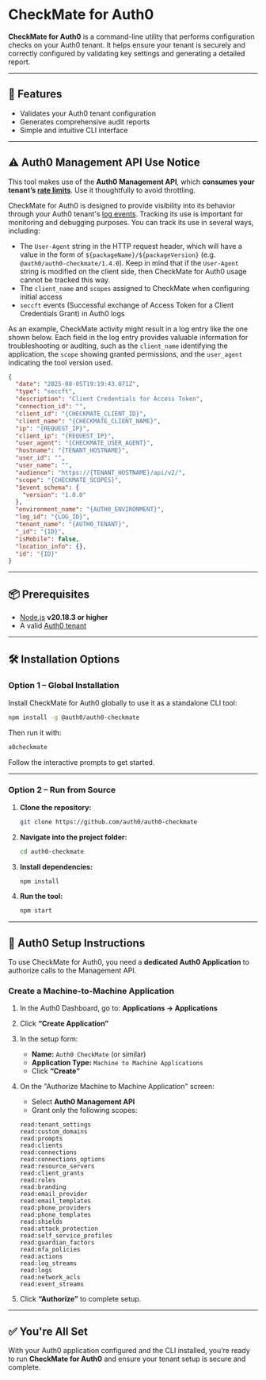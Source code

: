 # CheckMate for Auth0

**CheckMate for Auth0** is a command-line utility that performs configuration checks on your Auth0 tenant. It helps ensure your tenant is securely and correctly configured by validating key settings and generating a detailed report.

---

## 🚀 Features

- Validates your Auth0 tenant configuration
- Generates comprehensive audit reports
- Simple and intuitive CLI interface

---

## ⚠️ Auth0 Management API Use Notice

This tool makes use of the **Auth0 Management API**, which **consumes your tenant’s [rate limits](https://auth0.com/docs/troubleshoot/customer-support/operational-policies/rate-limit-policy/rate-limit-configurations)**. Use it thoughtfully to avoid throttling.

CheckMate for Auth0 is designed to provide visibility into its behavior through your Auth0 tenant's [log events](https://auth0.com/docs/deploy-monitor/logs). Tracking its use is important for monitoring and debugging purposes. You can track its use in several ways, including:

-  The `User-Agent` string in the HTTP request header, which will have a value in the form of `${packageName}/${packageVersion}` (e.g. `@auth0/auth0-checkmate/1.4.0`). Keep in mind that if the `User-Agent` string is modified on the client side, then CheckMate for Auth0 usage cannot be tracked this way.
- The `client_name` and `scopes` assigned to CheckMate when configuring initial access
- `seccft` events (Successful exchange of Access Token for a Client Credentials Grant) in Auth0 logs

As an example, CheckMate activity might result in a log entry like the one shown below. Each field in the log entry provides valuable information for troubleshooting or auditing, such as the `client_name` identifying the application, the `scope` showing granted permissions, and the `user_agent` indicating the tool version used.

```json
{
  "date": "2025-08-05T19:19:43.071Z",
  "type": "seccft",
  "description": "Client Credentials for Access Token",
  "connection_id": "",
  "client_id": "{CHECKMATE_CLIENT_ID}",
  "client_name": "{CHECKMATE_CLIENT_NAME}",
  "ip": "{REQUEST_IP}",
  "client_ip": "{REQUEST_IP}",
  "user_agent": "{CHECKMATE_USER_AGENT}",
  "hostname": "{TENANT_HOSTNAME}",
  "user_id": "",
  "user_name": "",
  "audience": "https://{TENANT_HOSTNAME}/api/v2/",
  "scope": "{CHECKMATE_SCOPES}",
  "$event_schema": {
    "version": "1.0.0"
  },
  "environment_name": "{AUTH0_ENVIRONMENT}",
  "log_id": "{LOG_ID}",
  "tenant_name": "{AUTH0_TENANT}",
  "_id": "{ID}",
  "isMobile": false,
  "location_info": {},
  "id": "{ID}"
}
```

---

## 📦 Prerequisites

- [Node.js](https://nodejs.dev/) **v20.18.3 or higher**
- A valid [Auth0 tenant](https://auth0.com/)

---

## 🛠️ Installation Options

### Option 1 – Global Installation

Install CheckMate for Auth0 globally to use it as a standalone CLI tool:

```bash
npm install -g @auth0/auth0-checkmate
```

Then run it with:

```bash
a0checkmate
```

Follow the interactive prompts to get started.

---

### Option 2 – Run from Source

1. **Clone the repository:**

   ```bash
   git clone https://github.com/auth0/auth0-checkmate
   ```

2. **Navigate into the project folder:**

   ```bash
   cd auth0-checkmate
   ```

3. **Install dependencies:**

   ```bash
   npm install
   ```

4. **Run the tool:**

   ```bash
   npm start
   ```

---

## 🔐 Auth0 Setup Instructions

To use CheckMate for Auth0, you need a **dedicated Auth0 Application** to authorize calls to the Management API.

### Create a Machine-to-Machine Application

1. In the Auth0 Dashboard, go to:
   **Applications → Applications**

2. Click **“Create Application”**

3. In the setup form:
   - **Name:** `Auth0 CheckMate` (or similar)
   - **Application Type:** `Machine to Machine Applications`
   - Click **“Create”**

4. On the "Authorize Machine to Machine Application" screen:
   - Select **Auth0 Management API**
   - Grant only the following scopes:

   ```text
   read:tenant_settings
   read:custom_domains
   read:prompts
   read:clients
   read:connections
   read:connections_options
   read:resource_servers
   read:client_grants
   read:roles
   read:branding
   read:email_provider
   read:email_templates
   read:phone_providers
   read:phone_templates
   read:shields
   read:attack_protection
   read:self_service_profiles
   read:guardian_factors
   read:mfa_policies
   read:actions
   read:log_streams
   read:logs
   read:network_acls
   read:event_streams
   ```

5. Click **“Authorize”** to complete setup.

---

## ✅ You're All Set

With your Auth0 application configured and the CLI installed, you’re ready to run **CheckMate for Auth0** and ensure your tenant setup is secure and complete.
